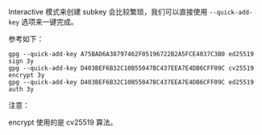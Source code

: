 
Interactive 模式来创建 subkey 会比较繁琐，我们可以直接使用 `--quick-add-key` 选项来一键完成。

参考如下：

```
gpg --quick-add-key A75BAD6A38797462F05196722B2A5FCE4037C3B0 ed25519 sign 3y
gpg --quick-add-key D403BEF6B32C10B55047BC437EEA7E4DB6CFF09C cv25519 encrypt 3y
gpg --quick-add-key D403BEF6B32C10B55047BC437EEA7E4DB6CFF09C ed25519 auth 3y
```

注意：

encrypt 使用的是 cv25519 算法。